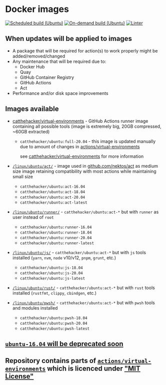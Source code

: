 # Docker images

[![Scheduled build (Ubuntu)](https://github.com/catthehacker/docker_images/actions/workflows/build-ubuntu.yml/badge.svg?event=schedule)](https://github.com/catthehacker/docker_images/actions/workflows/build-ubuntu.yml)
[![On-demand build (Ubuntu)](https://github.com/catthehacker/docker_images/actions/workflows/build-ubuntu.yml/badge.svg?event=workflow_dispatch)](https://github.com/catthehacker/docker_images/actions/workflows/build-ubuntu.yml)
[![Linter](https://github.com/catthehacker/docker_images/actions/workflows/lint.yml/badge.svg)](https://github.com/catthehacker/docker_images/actions/workflows/lint.yml)

## When updates will be applied to images

- A package that will be required for action(s) to work properly might be added/removed/changed
- Any maintenance that will be required due to:
  - Docker Hub
  - Quay
  - GitHub Container Registry
  - GitHub Actions
  - Act
- Performance and/or disk space improvements

## Images available

- [catthehacker/virtual-environments][catthehacker/virtual-environments] - GitHub Actions runner image containing all possible tools (image is extremely big, 20GB compressed, ~60GB extracted)

  - `catthehacker/ubuntu:full-20.04` - this image is updated manually due to amount of changes in [actions/virtual-environments][actions/virtual-environments]

    see [catthehacker/virtual-environments][catthehacker/virtual-environments] for more information

- [`/linux/ubuntu/act/`](./linux/ubuntu/scripts/act.sh) - image used in [github.com/nektos/act][nektos/act] as medium size image retaining compatibility with most actions while maintaining small size
  - `catthehacker/ubuntu:act-16.04`
  - `catthehacker/ubuntu:act-18.04`
  - `catthehacker/ubuntu:act-20.04`
  - `catthehacker/ubuntu:act-latest`
- [`/linux/ubuntu/runner/`](./linux/ubuntu/scripts/runner.sh) - `catthehacker/ubuntu:act-*` but with `runner` as user instead of `root`
  - `catthehacker/ubuntu:runner-16.04`
  - `catthehacker/ubuntu:runner-18.04`
  - `catthehacker/ubuntu:runner-20.04`
  - `catthehacker/ubuntu:runner-latest`
- [`/linux/ubuntu/js/`](./linux/ubuntu/scripts/js.sh) - `catthehacker/ubuntu:act-*` but with `js` tools installed (`yarn`, `nvm`, `node` v10/v12, `pnpm`, `grunt`, etc.)
  - `catthehacker/ubuntu:js-18.04`
  - `catthehacker/ubuntu:js-20.04`
  - `catthehacker/ubuntu:js-latest`
- [`/linux/ubuntu/rust/`](./linux/ubuntu/scripts/rust.sh) - `catthehacker/ubuntu:act-*` but with `rust` tools installed (`rustfmt`, `clippy`, `cbindgen`, etc.)
- [`/linux/ubuntu/pwsh/`](./linux/ubuntu/scripts/pwsh.sh) - `catthehacker/ubuntu:act-*` but with `pwsh` tools and modules installed
  - `catthehacker/ubuntu:pwsh-18.04`
  - `catthehacker/ubuntu:pwsh-20.04`
  - `catthehacker/ubuntu:pwsh-latest`

## [`ubuntu-16.04` will be deprecated soon](https://github.com/actions/virtual-environments/issues/3287)

## Repository contains parts of [`actions/virtual-environments`][actions/virtual-environments] which is licenced under ["MIT License"](https://github.com/actions/virtual-environments/blob/main/LICENSE)

[nektos/act]: https://github.com/nektos/act
[actions/virtual-environments]: https://github.com/actions/virtual-environments
[catthehacker/virtual-environments]: https://github.com/catthehacker/virtual-environments
